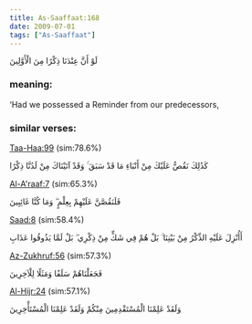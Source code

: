 ```yaml
---
title: As-Saaffaat:168
date: 2009-07-01
tags: ["As-Saaffaat"]
---
```

لَوْ أَنَّ عِنْدَنَا ذِكْرًا مِنَ الْأَوَّلِينَ
### meaning: 
‘Had we possessed a Reminder from our predecessors,
### similar verses: 

[Taa-Haa:99](/20/99) (sim:78.6%)

كَذَٰلِكَ نَقُصُّ عَلَيْكَ مِنْ أَنْبَاءِ مَا قَدْ سَبَقَ ۚ وَقَدْ آتَيْنَاكَ مِنْ لَدُنَّا ذِكْرًا

[Al-A'raaf:7](/7/7) (sim:65.3%)

فَلَنَقُصَّنَّ عَلَيْهِمْ بِعِلْمٍ ۖ وَمَا كُنَّا غَائِبِينَ

[Saad:8](/38/8) (sim:58.4%)

أَأُنْزِلَ عَلَيْهِ الذِّكْرُ مِنْ بَيْنِنَا ۚ بَلْ هُمْ فِي شَكٍّ مِنْ ذِكْرِي ۖ بَلْ لَمَّا يَذُوقُوا عَذَابِ

[Az-Zukhruf:56](/43/56) (sim:57.3%)

فَجَعَلْنَاهُمْ سَلَفًا وَمَثَلًا لِلْآخِرِينَ

[Al-Hijr:24](/15/24) (sim:57.1%)

وَلَقَدْ عَلِمْنَا الْمُسْتَقْدِمِينَ مِنْكُمْ وَلَقَدْ عَلِمْنَا الْمُسْتَأْخِرِينَ
